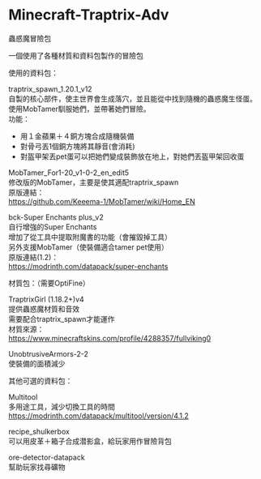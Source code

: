 # Minecraft-Traptrix-Adv
蟲惑魔冒險包

一個使用了各種材質和資料包製作的冒險包

使用的資料包：

traptrix_spawn_1.20.1_v12<br>
自製的核心部件，使主世界會生成落穴，並且能從中找到隨機的蟲惑魔生怪蛋。<br>
使用MobTamer馴服她們，並帶著她們冒險。<br>
功能：
- 用１金蘋果＋４銅方塊合成隨機裝備
- 對骨弓丟1個銅方塊將其靜音(會消耗)
- 對盔甲架丟pet蛋可以把她們變成裝飾放在地上，對她們丟盔甲架回收蛋

MobTamer_For1-20_v1-0-2_en_edit5<br>
修改版的MobTamer，主要是使其適配traptrix_spawn<br>
原版連結：<br>
https://github.com/Keeema-1/MobTamer/wiki/Home_EN

bck-Super Enchants plus_v2<br>
自行增強的Super Enchants<br>
增加了從工具中提取附魔書的功能（會摧毀掉工具）<br>
另外支援MobTamer（使裝備適合tamer pet使用）<br>
原版連結(1.2)：<br>
https://modrinth.com/datapack/super-enchants


材質包：（需要OptiFine）

TraptrixGirl (1.18.2+)v4<br>
提供蟲惑魔材質和音效<br>
需要配合traptrix_spawn才能運作<br>
材質來源：<br>
https://www.minecraftskins.com/profile/4288357/fullviking0

UnobtrusiveArmors-2-2<br>
使裝備的面積減少


其他可選的資料包：

Multitool<br>
多用途工具，減少切換工具的時間<br>
https://modrinth.com/datapack/multitool/version/4.1.2

recipe_shulkerbox<br>
可以用皮革＋箱子合成潜影盒，給玩家用作冒險背包<br>

ore-detector-datapack<br>
幫助玩家找尋礦物<br>




